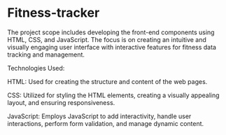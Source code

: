 # Fitness-tracker
The project scope includes developing the front-end components using HTML, CSS, and JavaScript. 
The focus is on creating an intuitive and visually engaging user interface with interactive features for fitness data tracking and management.

Technologies Used:

HTML: Used for creating the structure and content of the web pages.

CSS: Utilized for styling the HTML elements, creating a visually appealing layout, and ensuring responsiveness.

JavaScript: Employs JavaScript to add interactivity, handle user interactions, perform form validation, and manage dynamic content.
